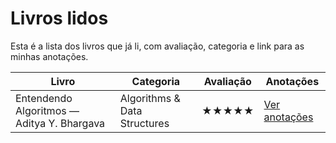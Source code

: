 # Livros lidos

Esta é a lista dos livros que já li, com avaliação, categoria e link para as minhas anotações.

| Livro | Categoria | Avaliação | Anotações |
|---|---|---|---|
| Entendendo Algoritmos — Aditya Y. Bhargava | Algorithms & Data Structures | ★★★★★ | [Ver anotações](books/entendendo-algoritmos.md) |
